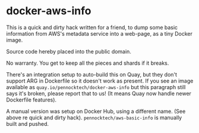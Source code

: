 docker-aws-info
===============

This is a quick and dirty hack written for a friend, to dump some basic
information from AWS's metadata service into a web-page, as a tiny Docker
image.

Source code hereby placed into the public domain.

No warranty.  You get to keep all the pieces and shards if it breaks.

There's an integration setup to auto-build this on Quay, but they don't
support ARG in Dockerfile so it doesn't work as present.  If you see an image
available as `quay.io/pennocktech/docker-aws-info` but this paragraph still
says it's broken, please report that to us!  (It means Quay now handle newer
Dockerfile features).

A manual version was setup on Docker Hub, using a different name.
(See above re quick and dirty hack).  `pennocktech/aws-basic-info` is manually
built and pushed.
